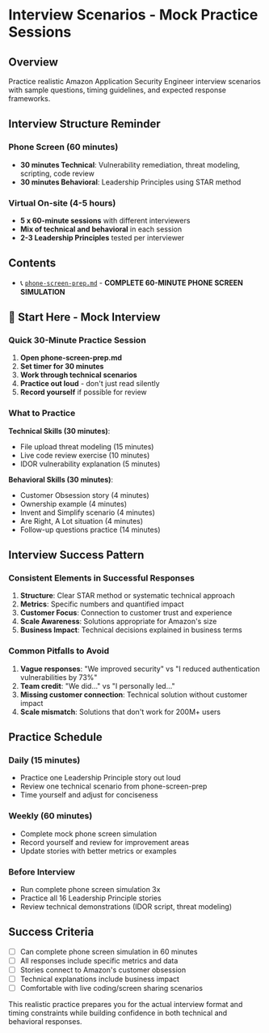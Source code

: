 # Interview Scenarios - Mock Practice Sessions

## Overview
Practice realistic Amazon Application Security Engineer interview scenarios with sample questions, timing guidelines, and expected response frameworks.

## Interview Structure Reminder

### Phone Screen (60 minutes)
- **30 minutes Technical**: Vulnerability remediation, threat modeling, scripting, code review
- **30 minutes Behavioral**: Leadership Principles using STAR method

### Virtual On-site (4-5 hours)  
- **5 x 60-minute sessions** with different interviewers
- **Mix of technical and behavioral** in each session
- **2-3 Leadership Principles** tested per interviewer

## Contents
- 📞 [`phone-screen-prep.md`](./phone-screen-prep.md) - **COMPLETE 60-MINUTE PHONE SCREEN SIMULATION**

## 🚀 Start Here - Mock Interview

### Quick 30-Minute Practice Session
1. **Open phone-screen-prep.md** 
2. **Set timer for 30 minutes**
3. **Work through technical scenarios**
4. **Practice out loud** - don't just read silently
5. **Record yourself** if possible for review

### What to Practice
**Technical Skills (30 minutes)**:
- File upload threat modeling (15 minutes)
- Live code review exercise (10 minutes)  
- IDOR vulnerability explanation (5 minutes)

**Behavioral Skills (30 minutes)**:
- Customer Obsession story (4 minutes)
- Ownership example (4 minutes)
- Invent and Simplify scenario (4 minutes)
- Are Right, A Lot situation (4 minutes)
- Follow-up questions practice (14 minutes)

## Interview Success Pattern

### Consistent Elements in Successful Responses
1. **Structure**: Clear STAR method or systematic technical approach
2. **Metrics**: Specific numbers and quantified impact
3. **Customer Focus**: Connection to customer trust and experience
4. **Scale Awareness**: Solutions appropriate for Amazon's size
5. **Business Impact**: Technical decisions explained in business terms

### Common Pitfalls to Avoid
1. **Vague responses**: "We improved security" vs "I reduced authentication vulnerabilities by 73%"
2. **Team credit**: "We did..." vs "I personally led..."
3. **Missing customer connection**: Technical solution without customer impact
4. **Scale mismatch**: Solutions that don't work for 200M+ users

## Practice Schedule

### Daily (15 minutes)
- Practice one Leadership Principle story out loud
- Review one technical scenario from phone-screen-prep
- Time yourself and adjust for conciseness

### Weekly (60 minutes)  
- Complete mock phone screen simulation
- Record yourself and review for improvement areas
- Update stories with better metrics or examples

### Before Interview
- Run complete phone screen simulation 3x
- Practice all 16 Leadership Principle stories
- Review technical demonstrations (IDOR script, threat modeling)

## Success Criteria
- [ ] Can complete phone screen simulation in 60 minutes
- [ ] All responses include specific metrics and data
- [ ] Stories connect to Amazon's customer obsession
- [ ] Technical explanations include business impact
- [ ] Comfortable with live coding/screen sharing scenarios

This realistic practice prepares you for the actual interview format and timing constraints while building confidence in both technical and behavioral responses.